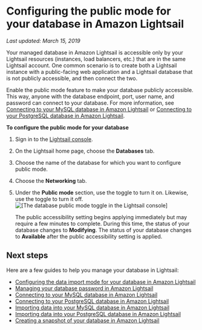 # Configuring the public mode for your database in Amazon Lightsail<a name="amazon-lightsail-configuring-database-public-mode"></a>

 *Last updated: March 15, 2019* 

Your managed database in Amazon Lightsail is accessible only by your Lightsail resources \(instances, load balancers, etc\.\) that are in the same Lightsail account\. One common scenario is to create both a Lightsail instance with a public\-facing web application and a Lightsail database that is not publicly accessible, and then connect the two\.

Enable the public mode feature to make your database publicly accessible\. This way, anyone with the database endpoint, port, user name, and password can connect to your database\. For more information, see [Connecting to your MySQL database in Amazon Lightsail](amazon-lightsail-connecting-to-your-mysql-database.md) or [Connecting to your PostgreSQL database in Amazon Lightsail](amazon-lightsail-connecting-to-your-postgres-database.md)\.

**To configure the public mode for your database**

1. Sign in to the [Lightsail console](https://lightsail.aws.amazon.com/)\.

1. On the Lightsail home page, choose the **Databases** tab\.

1. Choose the name of the database for which you want to configure public mode\.

1. Choose the **Networking** tab\.

1. Under the **Public mode** section, use the toggle to turn it on\. Likewise, use the toggle to turn it off\.  
![\[The database public mode toggle in the Lightsail console\]](https://d9yljz1nd5001.cloudfront.net/en_us/1490b6b36a8ed9d4b2232825b79c8222/images/amazon-lightsail-database-public-mode-toggle.png)

   The public accessibility setting begins applying immediately but may require a few minutes to complete\. During this time, the status of your database changes to **Modifying**\. The status of your database changes to **Available** after the public accessibility setting is applied\.

## Next steps<a name="configuring-database-public-mode-next-steps"></a>

Here are a few guides to help you manage your database in Lightsail:
+ [Configuring the data import mode for your database in Amazon Lightsail](amazon-lightsail-configuring-database-data-import-mode.md)
+ [Managing your database password in Amazon Lightsail](amazon-lightsail-managing-database-password.md)
+ [Connecting to your MySQL database in Amazon Lightsail](amazon-lightsail-connecting-to-your-mysql-database.md)
+ [Connecting to your PostgreSQL database in Amazon Lightsail](amazon-lightsail-connecting-to-your-postgres-database.md)
+ [Importing data into your MySQL database in Amazon Lightsail](amazon-lightsail-importing-data-into-your-mysql-database.md)
+ [Importing data into your PostgreSQL database in Amazon Lightsail](amazon-lightsail-importing-data-into-your-postgres-database.md)
+ [Creating a snapshot of your database in Amazon Lightsail](amazon-lightsail-creating-a-database-snapshot.md)